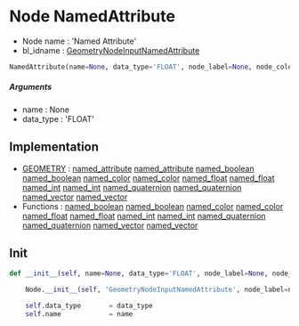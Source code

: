 # Node NamedAttribute

- Node name : 'Named Attribute'
- bl_idname : [GeometryNodeInputNamedAttribute](https://docs.blender.org/api/current/bpy.types.GeometryNodeInputNamedAttribute.html)


``` python
NamedAttribute(name=None, data_type='FLOAT', node_label=None, node_color=None)
```
##### Arguments

- name : None
- data_type : 'FLOAT'

## Implementation

- [GEOMETRY](/docs/GeoNodes/socket_GEOMETRY.md) : [named_attribute](/docs/GeoNodes/socket_GEOMETRY.md#named_attribute) [named_attribute](/docs/GeoNodes/socket_GEOMETRY.md#named_attribute) [named_boolean](/docs/GeoNodes/socket_GEOMETRY.md#named_boolean) [named_boolean](/docs/GeoNodes/socket_GEOMETRY.md#named_boolean) [named_color](/docs/GeoNodes/socket_GEOMETRY.md#named_color) [named_color](/docs/GeoNodes/socket_GEOMETRY.md#named_color) [named_float](/docs/GeoNodes/socket_GEOMETRY.md#named_float) [named_float](/docs/GeoNodes/socket_GEOMETRY.md#named_float) [named_int](/docs/GeoNodes/socket_GEOMETRY.md#named_int) [named_int](/docs/GeoNodes/socket_GEOMETRY.md#named_int) [named_quaternion](/docs/GeoNodes/socket_GEOMETRY.md#named_quaternion) [named_quaternion](/docs/GeoNodes/socket_GEOMETRY.md#named_quaternion) [named_vector](/docs/GeoNodes/socket_GEOMETRY.md#named_vector) [named_vector](/docs/GeoNodes/socket_GEOMETRY.md#named_vector)
- Functions : [named_boolean](/docs/GeoNodes/GeoNodesTree.md#named_boolean) [named_boolean](/docs/GeoNodes/GeoNodesTree.md#named_boolean) [named_color](/docs/GeoNodes/GeoNodesTree.md#named_color) [named_color](/docs/GeoNodes/GeoNodesTree.md#named_color) [named_float](/docs/GeoNodes/GeoNodesTree.md#named_float) [named_float](/docs/GeoNodes/GeoNodesTree.md#named_float) [named_int](/docs/GeoNodes/GeoNodesTree.md#named_int) [named_int](/docs/GeoNodes/GeoNodesTree.md#named_int) [named_quaternion](/docs/GeoNodes/GeoNodesTree.md#named_quaternion) [named_quaternion](/docs/GeoNodes/GeoNodesTree.md#named_quaternion) [named_vector](/docs/GeoNodes/GeoNodesTree.md#named_vector) [named_vector](/docs/GeoNodes/GeoNodesTree.md#named_vector)

## Init

``` python
def __init__(self, name=None, data_type='FLOAT', node_label=None, node_color=None):

    Node.__init__(self, 'GeometryNodeInputNamedAttribute', node_label=node_label, node_color=node_color)

    self.data_type       = data_type
    self.name            = name
```

